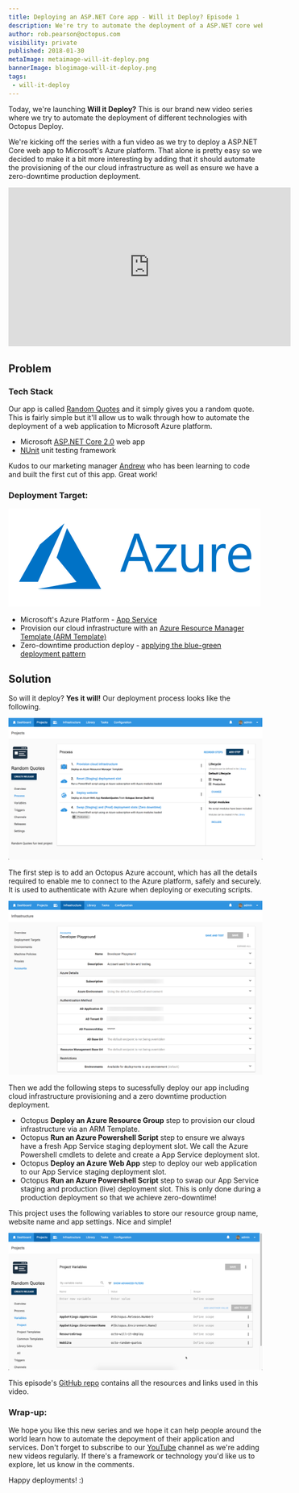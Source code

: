 ```yaml
---
title: Deploying an ASP.NET Core app - Will it Deploy? Episode 1
description: We're try to automate the deployment of a ASP.NET core web app to Microsoft's Azure platform with infrastructure provisioning and zero production downtime.
author: rob.pearson@octopus.com
visibility: private
published: 2018-01-30
metaImage: metaimage-will-it-deploy.png
bannerImage: blogimage-will-it-deploy.png
tags:
 - will-it-deploy
---
```


Today, we're launching **Will it Deploy?** This is our brand new video series where we try to automate the deployment of different technologies with Octopus Deploy. 

We're kicking off the series with a fun video as we try to deploy a ASP.NET Core web app to Microsoft's Azure platform. That alone is pretty easy so we decided to make it a bit more interesting by adding that it should automate the provisioning of the our cloud infrastructure as well as ensure we have a zero-downtime production deployment. 

<iframe width="560" height="315" src="https://www.youtube.com/embed/Z77T3SHRLKE" frameborder="0" allow="autoplay; encrypted-media" allowfullscreen></iframe>

## Problem

### Tech Stack

Our app is called [Random Quotes](https://github.com/OctopusSamples/RandomQuotes) and it simply gives you a random quote. This is fairly simple but it'll allow us to walk through how to automate the deployment of a web application to Microsoft Azure platform.

* Microsoft [ASP.NET Core 2.0](https://docs.microsoft.com/en-us/aspnet/core/) web app
* [NUnit](http://nunit.org/) unit testing framework

Kudos to our marketing manager [Andrew](https://twitter.com/andrewmaherbne) who has been learning to code and built the first cut of this app. Great work! 

### Deployment Target: 

![Microsoft Azure logo](will-it-deploy-azure-logo.png "width=500")

* Microsoft's Azure Platform - [App Service](https://azure.microsoft.com/en-au/services/app-service/)
* Provision our cloud infrastructure with an [Azure Resource Manager Template (ARM Template)](https://docs.microsoft.com/en-us/azure/azure-resource-manager/resource-group-overview)
* Zero-downtime production deploy - [applying the blue-green deployment pattern](https://octopus.com/docs/deploying-applications/deploying-to-azure/deploying-a-package-to-an-azure-web-app/using-deployment-slots-with-azure-web-apps)

## Solution

So will it deploy? **Yes it will!** Our deployment process looks like the following.

![Octopus deployment process](will-it-deploy-deployment-process.png "width=500")

The first step is to add an Octopus Azure account, which has all the details required to enable me to connect to the Azure platform, safely and securely. It is used to authenticate with Azure when deploying or executing scripts.

![Octopus Azure account](will-it-deploy-azure-account.png "width=500")

Then we add the following steps to sucessfully deploy our app including cloud infrastructure provisioning and a zero downtime production deployment.

- Octopus **Deploy an Azure Resource Group** step to provision our cloud infrastructure via an ARM Template.
- Octopus **Run an Azure Powershell Script** step to ensure we always have a fresh App Service staging deployment slot. We call the Azure Powershell cmdlets to delete and create a App Service deployment slot.
- Octopus **Deploy an Azure Web App** step to deploy our web application to our App Service staging deployment slot.
- Octopus **Run an Azure Powershell Script** step to swap our App Service staging and production (live) deployment slot. This is only done during a production deployment so that we achieve zero-downtime!

This project uses the following variables to store our resource group name, website name and app settings. Nice and simple!

![Project variables](will-it-deploy-project-variables.png "width=500")

This episode's [GitHub repo](https://github.com/OctopusSamples/WillItDeploy-Episode001) contains all the resources and links used in this video.

### Wrap-up: 

We hope you like this new series and we hope it can help people around the world learn how to automate the depoyment of their application and services.  Don't forget to subscribe to our [YouTube](https://youtube.com/octopusdeploy) channel as we're adding new videos regularly. If there's a framework or technology you'd like us to explore, let us know in the comments.

Happy deployments! :)